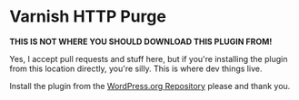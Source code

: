 Varnish HTTP Purge
==================

**THIS IS NOT WHERE YOU SHOULD DOWNLOAD THIS PLUGIN FROM!**

Yes, I accept pull requests and stuff here, but if you're installing the plugin from this location directly, you're silly. This is where dev things live. 

Install the plugin from the [WordPress.org Repository](http://wordpress.org/plugins/varnish-http-purge/) please and thank you.
